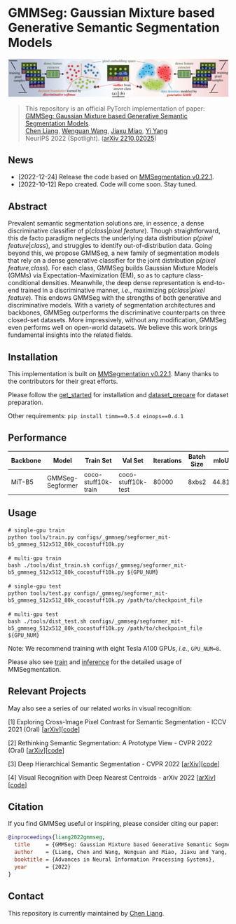 # GMMSeg: Gaussian Mixture based Generative Semantic Segmentation Models

![](assets/discriminative-vs-generative.png)

> This repository is an official PyTorch implementation of paper:<br>
> [GMMSeg: Gaussian Mixture based Generative Semantic Segmentation Models](https://arxiv.org/abs/2210.02025).<br>
> [Chen Liang](https://leonnnop.github.io/), [Wenguan Wang](https://sites.google.com/view/wenguanwang/), [Jiaxu Miao](https://scholar.google.com/citations?user=kQ-FWd8AAAAJ&hl=en), [Yi Yang](https://scholar.google.com/citations?user=RMSuNFwAAAAJ&hl=zh-CN) <br>
> NeurIPS 2022 (Spotlight). ([arXiv 2210.02025](https://arxiv.org/abs/2210.02025))

## News
- [2022-12-24] Release the code based on [MMSegmentation v0.22.1](https://github.com/open-mmlab/mmsegmentation/tree/v0.22.1).
- [2022-10-12] Repo created. Code will come soon. Stay tuned.

## Abstract
Prevalent semantic segmentation solutions are, in essence, a dense discriminative classifier of p(*class*|*pixel feature*). Though straightforward, this de facto paradigm neglects the underlying data distribution p(*pixel feature*|*class*), and struggles to identify out-of-distribution data. Going beyond this, we propose GMMSeg, a new family of segmentation models that rely on a dense generative classifier for the joint distribution p(*pixel feature*,*class*). For each class, GMMSeg builds Gaussian Mixture Models (GMMs) via Expectation-Maximization (EM), so as to capture class-conditional densities. Meanwhile, the deep dense representation is end-to-end trained in a discriminative manner, *i.e.*, maximizing p(*class*|*pixel feature*). This endows GMMSeg with the strengths of both generative and discriminative models. With a variety of segmentation architectures and backbones, GMMSeg outperforms the discriminative counterparts on three closed-set datasets. More impressively, without any modification, GMMSeg even performs well on open-world datasets. We believe this work brings fundamental insights into the related fields.

## Installation
This implementation is built on [MMSegmentation v0.22.1](https://github.com/open-mmlab/mmsegmentation/tree/v0.22.1). Many thanks to the contributors for their great efforts.

Please follow the [get_started](https://github.com/open-mmlab/mmsegmentation/blob/master/docs/en/get_started.md#installation) for installation and [dataset_prepare](https://github.com/open-mmlab/mmsegmentation/blob/master/docs/en/dataset_prepare.md#prepare-datasets) for dataset preparation.

Other requirements: `pip install timm==0.5.4 einops==0.4.1`

## Performance
| Backbone  | Model      | Train Set | Val Set | Iterations | Batch Size | mIoU  | Log | CKPT | Config |
| --------- | ---------- | --------- | ------- | ---------- | ---------- | ----- | --- | ----   | ----   |
| MiT-B5 | GMMSeg-Segformer |coco-stuff10k-train     |coco-stuff10k-test     | 80000      | 8xbs2          | 44.81 | [log](https://github.com/leonnnop/release-weights/releases/download/v.neurips22/20221029_173957.log) | [ckpt](https://github.com/leonnnop/release-weights/releases/download/v.neurips22/GMMSeg-Segformer-b5-512x512-80k-cocostuff10k.pth) | [cfg](https://github.com/leonnnop/release-weights/releases/download/v.neurips22/segformer_mit-b5_gmmseg_512x512_80k_cocostuff10k.py) |

## Usage
```shell
# single-gpu train
python tools/train.py configs/_gmmseg/segformer_mit-b5_gmmseg_512x512_80k_cocostuff10k.py 

# multi-gpu train
bash ./tools/dist_train.sh configs/_gmmseg/segformer_mit-b5_gmmseg_512x512_80k_cocostuff10k.py ${GPU_NUM}

# single-gpu test
python tools/test.py configs/_gmmseg/segformer_mit-b5_gmmseg_512x512_80k_cocostuff10k.py /path/to/checkpoint_file

# multi-gpu test
bash ./tools/dist_test.sh configs/_gmmseg/segformer_mit-b5_gmmseg_512x512_80k_cocostuff10k.py /path/to/checkpoint_file ${GPU_NUM}
```
Note: We recommend training with eight Tesla A100 GPUs, *i.e.*, `GPU_NUM=8`.

Please also see [train](https://github.com/open-mmlab/mmsegmentation/blob/master/docs/en/train.md) and [inference](https://github.com/open-mmlab/mmsegmentation/blob/master/docs/en/inference.md) for the detailed usage of MMSegmentation.

## Relevant Projects

May also see a series of our related works in visual recognition: 

[1] Exploring Cross-Image Pixel Contrast for Semantic Segmentation - ICCV 2021 (Oral) [[arXiv](https://arxiv.org/abs/2101.11939)][[code](https://github.com/tfzhou/ContrastiveSeg)]

[2] Rethinking Semantic Segmentation: A Prototype View - CVPR 2022 (Oral) [[arXiv](https://arxiv.org/abs/2203.15102)][[code](https://github.com/tfzhou/ProtoSeg)]

[3] Deep Hierarchical Semantic Segmentation - CVPR 2022 [[arXiv](https://arxiv.org/abs/2203.14335)][[code](https://github.com/lingorX/HieraSeg)]

[4] Visual Recognition with Deep Nearest Centroids - arXiv 2022 [[arXiv](https://arxiv.org/abs/2209.07383)][[code](https://github.com/ChengHan111/DNC)]

## Citation

If you find GMMSeg useful or inspiring, please consider citing our paper:

```bibtex
@inproceedings{liang2022gmmseg,
  title     = {GMMSeg: Gaussian Mixture based Generative Semantic Segmentation Models},
  author    = {Liang, Chen and Wang, Wenguan and Miao, Jiaxu and Yang, Yi},
  booktitle = {Advances in Neural Information Processing Systems},
  year      = {2022}
}
```

## Contact

This repository is currently maintained by [Chen Liang](mailto:leonnnop@gmail.com).
